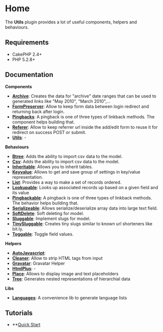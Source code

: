 Home
====

The **Utils** plugin provides a lot of useful components, helpers and behaviours.

Requirements
------------

* CakePHP 2.4+
* PHP 5.2.8+

Documentation
-------------

**Components**

* **[Archive](Documentation/Components/Archive-Component.md)**: Creates the data for "archive" date ranges that can be used to generated links like "May 2010", "March 2010",...
* **[FormPreserver](Documentation/Components/Form-Preserver-Component.md)**: Allow to keep form data between login redirect and returning back after login.
* **[Pingbacks](Documentation/Components/Pingbacks-Component.md)**: A pingback is one of three types of linkback methods. The component helps building that.
* **[Referer](Documentation/Components/Referer-Component.md)**: Allow to keep referrer url inside the add/edit form to reuse it for redirect on success POST or submit.
* **[Utils](Documentation/Components/Utils-Component.md)**: -

**Behaviours**

* **[Btree](Documentation/Behaviors/Btree-Behavior.md)**: Adds the ability to import csv data to the model.
* **[Csv](Documentation/Behaviors/Csv-Behavior.md)**: Adds the ability to import csv data to the model.
* **[Inheritable](Documentation/Behaviors/Inheritable-Behavior.md)**: Allows you to inherit tables.
* **[Keyvalue](Documentation/Behaviors/Keyvalue-Behavior.md)**: Allows to get and save group of settings in key/value representation.
* **[List](Documentation/Behaviors/List-Behavior.md)**: Provides a way to make a set of records ordered.
* **[Lookupable](Documentation/Behaviors/Lookupable-Behavior.md)**: Looks up associated records up based on a given field and its value
* **[Pingbackable](Documentation/Behaviors/Pingbackable-Behavior.md)**: A pingback is one of three types of linkback methods. The behavior helps building that.
* **[Serializeable](Documentation/Behaviors/Serializeable-Behavior.md)**: Allows serialize/deserialize array data into large text field.
* **[SoftDelete](Documentation/Behaviors/Soft-Delete-Behavior.md)**: Soft deleting for model.
* **[Sluggable](Documentation/Behaviors/Sluggable-Behavior.md)**: Implement slugs for model.
* **[TinySluggable](Documentation/Behaviors/Tiny-Sluggable-Behavior.md)**: Creates tiny slugs similar to known url shorteners like bit.ly.
* **[Toggable](Documentation/Behaviors/Toggleable-Behavior.md)**: Toggle field values.

**Helpers**

* **[AutoJavascript](Documentation/Helpers/Auto-Javascript-Helper.md)**:
* **[Cleaner](Documentation/Helpers/Cleaner-Helper.md)**: Allow to strip HTML tags from input
* **[Gravatar](Documentation/Helpers/Gravatar-Helper.md)**: Gravatar Helper
* **[HtmlPlus](Documentation/Helpers/Html-Plus-Helper.md)**: -
* **[Place](Documentation/Helpers/Place-Helper.md)**: Allows to display image and text placeholders
* **[Tree](Documentation/Helpers/Tree-Helper.md)**: Generates nested representations of hierarchial data

**Libs**

* **[Languages](Documentation/Libs/Languages.md)**: A convenience lib to generate language lists

Tutorials
---------

* **[Quick Start](Tutorials/Quick-Start.md)
